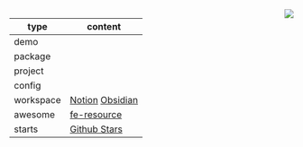 <img align="right" src="https://user-images.githubusercontent.com/26086447/126728629-e9ee6f1f-d18e-404d-98f5-d7e994f4f2d5.gif" />

| type      | content                                                      |
| --------- | ------------------------------------------------------------ |
| demo      |                                                              |
| package   |                                                              |
| project   |                                                              |
| config    |                                                              |
| workspace | [Notion](https://www.notion.so/kromalee/Home-2a5719180eab4b769013c990194ee418)  [Obsidian](https://github.com/kromalee/obsidian-vault) |
| awesome   | [fe-resource](https://github.com/kromalee/awesome-front-end-resource) |
| starts    | [Github Stars](https://github.com/stars)                     |
